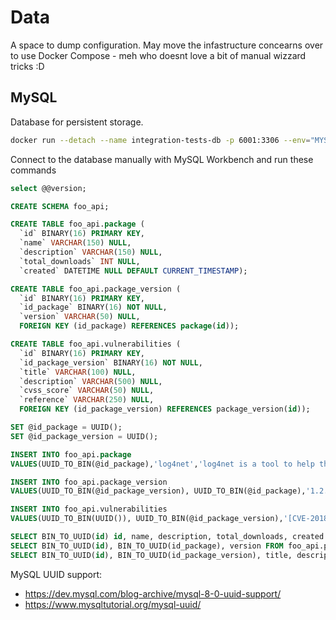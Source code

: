 # Data

A space to dump configuration. May move the infastructure concearns over to use Docker Compose - meh who doesnt love a bit of manual wizzard tricks :D

## MySQL

Database for persistent storage.

```sh
docker run --detach --name integration-tests-db -p 6001:3306 --env="MYSQL_ROOT_PASSWORD=root" mysql:8.0.28
```

Connect to the database manually with MySQL Workbench and run these commands

```sql
select @@version;

CREATE SCHEMA foo_api;

CREATE TABLE foo_api.package (
  `id` BINARY(16) PRIMARY KEY,
  `name` VARCHAR(150) NULL,
  `description` VARCHAR(150) NULL,
  `total_downloads` INT NULL,
  `created` DATETIME NULL DEFAULT CURRENT_TIMESTAMP);

CREATE TABLE foo_api.package_version (
  `id` BINARY(16) PRIMARY KEY,
  `id_package` BINARY(16) NOT NULL,
  `version` VARCHAR(50) NULL,
  FOREIGN KEY (id_package) REFERENCES package(id));

CREATE TABLE foo_api.vulnerabilities (
  `id` BINARY(16) PRIMARY KEY,
  `id_package_version` BINARY(16) NOT NULL,
  `title` VARCHAR(100) NULL,
  `description` VARCHAR(500) NULL,
  `cvss_score` VARCHAR(50) NULL,
  `reference` VARCHAR(250) NULL,
  FOREIGN KEY (id_package_version) REFERENCES package_version(id));

SET @id_package = UUID();
SET @id_package_version = UUID();

INSERT INTO foo_api.package
VALUES(UUID_TO_BIN(@id_package),'log4net','log4net is a tool to help the programmer ....', 107054643, NOW());

INSERT INTO foo_api.package_version
VALUES(UUID_TO_BIN(@id_package_version), UUID_TO_BIN(@id_package),'1.2.10');

INSERT INTO foo_api.vulnerabilities
VALUES(UUID_TO_BIN(UUID()), UUID_TO_BIN(@id_package_version),'[CVE-2018-1285] Apache log4net before 2.0.8 does not disable XML external entities when parsing ...', 'Apache log4net before 2.0.8 does not disable XML external entities when parsing log4net configuration files ... ', '9.8', 'https://ossindex.sonatype.org/vulnerability/c4ac70fa-d3ce-4153-b4e9-e1a9d193be8c?component-type=nuget&component-name=log4net&utm_source=postmanruntime&utm_medium=integration&utm_content=7.28.4');

SELECT BIN_TO_UUID(id) id, name, description, total_downloads, created FROM foo_api.package;
SELECT BIN_TO_UUID(id), BIN_TO_UUID(id_package), version FROM foo_api.package_version;
SELECT BIN_TO_UUID(id), BIN_TO_UUID(id_package_version), title, description, cvss_score, reference FROM foo_api.vulnerabilities; 
```

MySQL UUID support:

* https://dev.mysql.com/blog-archive/mysql-8-0-uuid-support/
* https://www.mysqltutorial.org/mysql-uuid/